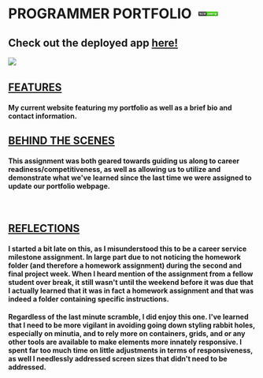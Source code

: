 
# **PROGRAMMER PORTFOLIO** <img src="./assets/image-status-passing.png" height="20">


## Check out the deployed app <a href="https://desmondaldridge.github.io/portfolio/">here!</a>

<img src="./assets/demo-gif.GIF">

## <u>FEATURES</u>

#### My current website featuring my portfolio as well as a brief bio and contact information.


## <u>BEHIND THE SCENES</u>

#### This assignment was both geared towards guiding us along to career readiness/competitiveness, as well as allowing us to utilize and demonstrate what we've learned since the last time we were assigned to update our portfolio webpage.

<br>


## <u>REFLECTIONS</u>

#### I started a bit late on this, as I misunderstood this to be a career service milestone assignment. In large part due to not noticing the homework folder (and therefore a homework assignment) during the second and final project week. When I heard mention of the assignment from a fellow student over break, it still wasn't until the weekend before it was due that I actually learned that it was in fact a homework assignment and that was indeed a folder containing specific instructions.

#### Regardless of the last minute scramble, I did enjoy this one. I've learned that I need to be more vigilant in avoiding going down styling rabbit holes, especially on minutia, and to rely more on containers, grids, and or any other tools are available to make elements more innately responsive. I spent far too much time on little adjustments in terms of responsiveness, as well I needlessly addressed screen sizes that didn't need to be addressed.